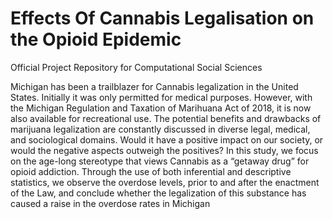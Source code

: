 # Effects Of Cannabis Legalisation on the Opioid Epidemic
Official Project Repository for Computational Social Sciences

Michigan has been a trailblazer for Cannabis legalization in the United States. Initially it was only permitted for medical purposes.
However, with the Michigan Regulation and Taxation of Marihuana Act of 2018, it is now also available for recreational use.
The potential benefits and drawbacks of marijuana legalization are constantly discussed in diverse legal, medical, and sociological
domains. Would it have a positive impact on our society, or would the negative aspects outweigh the positives? In this study, we
focus on the age-long stereotype that views Cannabis as a “getaway drug” for opioid addiction. Through the use of both inferential
and descriptive statistics, we observe the overdose levels, prior to and after the enactment of the Law, and conclude whether the
legalization of this substance has caused a raise in the overdose rates in Michigan
